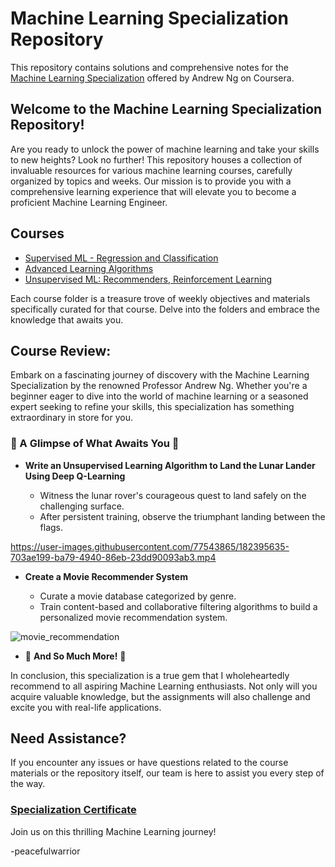 # Machine Learning Specialization Repository

This repository contains solutions and comprehensive notes for the [Machine Learning Specialization](https://www.coursera.org/specializations/machine-learning-introduction/?utm_medium=coursera&utm_source=home-page&utm_campaign=mlslaunch2022IN) offered by Andrew Ng on Coursera.

## Welcome to the Machine Learning Specialization Repository!

Are you ready to unlock the power of machine learning and take your skills to new heights? Look no further! This repository houses a collection of invaluable resources for various machine learning courses, carefully organized by topics and weeks. Our mission is to provide you with a comprehensive learning experience that will elevate you to become a proficient Machine Learning Engineer.

## Courses

- [Supervised ML - Regression and Classification](./Supervised-ML-Regression-and-Classification)
- [Advanced Learning Algorithms](./Advanced_Learning_Algorithms)
- [Unsupervised ML: Recommenders, Reinforcement Learning](./Unsupervised-ML-Recommenders-Reinforcement-Learning)

Each course folder is a treasure trove of weekly objectives and materials specifically curated for that course. Delve into the folders and embrace the knowledge that awaits you.

## Course Review:

Embark on a fascinating journey of discovery with the Machine Learning Specialization by the renowned Professor Andrew Ng. Whether you're a beginner eager to dive into the world of machine learning or a seasoned expert seeking to refine your skills, this specialization has something extraordinary in store for you.

### 🌠 A Glimpse of What Awaits You 🌠

* **Write an Unsupervised Learning Algorithm to Land the Lunar Lander Using Deep Q-Learning**

    - Witness the lunar rover's courageous quest to land safely on the challenging surface.
    - After persistent training, observe the triumphant landing between the flags.

https://user-images.githubusercontent.com/77543865/182395635-703ae199-ba79-4940-86eb-23dd90093ab3.mp4

* **Create a Movie Recommender System**

    - Curate a movie database categorized by genre.
    - Train content-based and collaborative filtering algorithms to build a personalized movie recommendation system.

![movie_recommendation](https://user-images.githubusercontent.com/77543865/182398093-c7387754-34a9-4044-b842-0085060c3525.png)

* 🌟 **And So Much More!** 🌟

In conclusion, this specialization is a true gem that I wholeheartedly recommend to all aspiring Machine Learning enthusiasts. Not only will you acquire valuable knowledge, but the assignments will also challenge and excite you with real-life applications.

## Need Assistance?

If you encounter any issues or have questions related to the course materials or the repository itself, our team is here to assist you every step of the way.

### [Specialization Certificate](https://coursera.org/verify/4HSUZBXFH8G8)

Join us on this thrilling Machine Learning journey!

-peacefulwarrior
